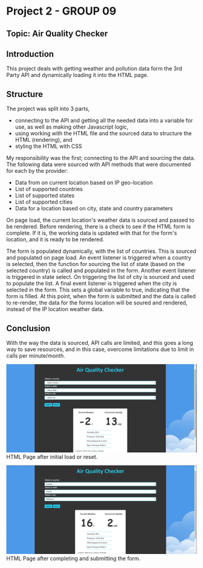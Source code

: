 # Project 2 - GROUP 09
## Topic: Air Quality Checker

## Introduction
This project deals with getting weather and pollution data form the 3rd Party API and dynamically loading it into the HTML page.


## Structure
The project was split into 3 parts,
- connecting to the API and getting all the needed data into a variable for use, as well as making other Javascript logic,
- using working with the HTML file and the sourced data to structure the HTML (rendering), and
- styling the HTML with CSS

My responsibility was the first; connecting to the API and sourcing the data.
The following data were sourced with API methods that were documented for each by the provider:
- Data from on current location based on IP geo-location
- List of supported countries
- List of supported states
- List of supported cities
- Data for a location based on city, state and country parameters

On page load, the current location's weather data is sourced and passed to be rendered. Before rendering, there is a check to see if the HTML form is complete. If it is, the working data is updated with that for the form's location, and it is ready to be rendered. 

The form is populated dynamically, with the list of countries. This is sourced and populated on page load. An event listener is triggered when a country is selected, then the function for sourcing the list of state (based on the selected country) is called and populated in the form. Another event listener is triggered in state select. On triggering the list of city is sourced and used to populate the list. A final event listener is triggered when the city is selected in the form. This sets a global variable to true, indicating that the form is filled. At this point, when the form is submitted and the data is called to re-render, the data for the forms location will be soured and rendered, instead of the IP location weather data.

## Conclusion
With the way the data is sourced, API calls are limited, and this goes a long way to save resources, and in this case, overcome limitations due to limit in calls per minute/month.

![image info](./assets/default.png)
HTML Page after initial load or reset.

![image info](./assets/searched.png)
HTML Page after completing and submitting the form.
